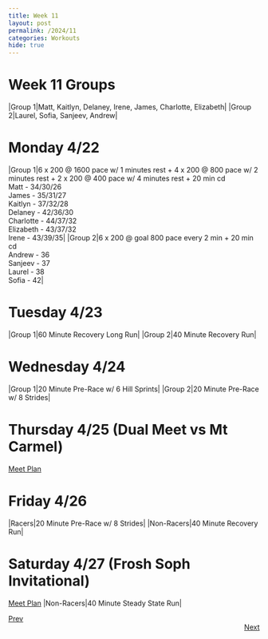 ```yaml
---
title: Week 11
layout: post
permalink: /2024/11
categories: Workouts
hide: true
---
```



# Week 11 Groups

|Group 1|Matt, Kaitlyn, Delaney, Irene, James, Charlotte, Elizabeth|
|Group 2|Laurel, Sofia, Sanjeev, Andrew|

# Monday 4/22

|Group 1|6 x 200 @ 1600 pace w/ 1 minutes rest + 4 x 200 @ 800 pace w/ 2 minutes rest + 2 x 200 @ 400 pace w/ 4 minutes rest + 20 min cd <br> Matt - 34/30/26 <br> James - 35/31/27 <br> Kaitlyn - 37/32/28 <br> Delaney - 42/36/30 <br> Charlotte - 44/37/32 <br> Elizabeth - 43/37/32 <br> Irene - 43/39/35|
|Group 2|6 x 200 @ goal 800 pace every 2 min + 20 min cd <br> Andrew - 36 <br> Sanjeev - 37 <br> Laurel - 38 <br> Sofia - 42|

# Tuesday 4/23

|Group 1|60 Minute Recovery Long Run| 
|Group 2|40 Minute Recovery Run|

# Wednesday 4/24 

|Group 1|20 Minute Pre-Race w/ 6 Hill Sprints|
|Group 2|20 Minute Pre-Race w/ 8 Strides|

# Thursday 4/25 (Dual Meet vs Mt Carmel)

[Meet Plan]({{site.baseurl}}/2024/MC)

# Friday 4/26

|Racers|20 Minute Pre-Race w/ 8 Strides|
|Non-Racers|40 Minute Recovery Run|

# Saturday 4/27 (Frosh Soph Invitational)

[Meet Plan]({{site.baseurl}}/2024/FS)
|Non-Racers|40 Minute Steady State Run|

<div style="text-align: left"> <a href="{{site.baseurl}}/2024/10">Prev</a></div> 
<div style="text-align: right"> <a href="{{site.baseurl}}/2024/12">Next</a></div>